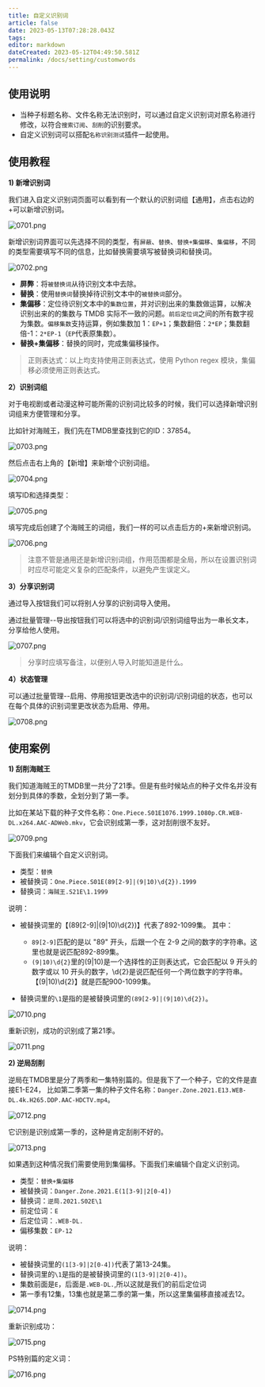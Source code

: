```yaml
---
title: 自定义识别词
article: false
date: 2023-05-13T07:28:28.043Z
tags:
editor: markdown
dateCreated: 2023-05-12T04:49:50.581Z
permalink: /docs/setting/customwords
---
```


## 使用说明

- 当种子标题名称、文件名称无法识别时，可以通过自定义识别词对原名称进行修改，以符合`搜索订阅`、`刮削`的识别要求。
- 自定义识别词可以搭配`名称识别测试`插件一起使用。

## 使用教程
**1) 新增识别词**

我们进入自定义识别词页面可以看到有一个默认的识别词组【通用】，点击右边的+可以新增识别词。

![0701.png](./images/0701.png)

新增识别词界面可以先选择不同的类型，有`屏蔽`、`替换`、`替换+集偏移`、`集偏移`，不同的类型需要填写不同的信息，比如替换需要填写被替换词和替换词。

![0702.png](./images/0702.png)

- **屏弊**：将`被替换词`从待识别文本中去除。
- **替换**：使用`替换词`替换掉待识别文本中的`被替换词`部分。
- **集偏移**：定位待识别文本中的`集数位置`，并对识别出来的集数做运算，以解决识别出来的的集数与 TMDB 实际不一致的问题。`前后定位词`之间的所有数字视为集数。`偏移集数`支持运算，例如集数加 1：`EP+1`；集数翻倍：`2*EP`；集数翻倍-1：`2*EP-1`（`EP`代表原集数）。
- **替换+集偏移**：替换的同时，完成集偏移操作。

> 正则表达式：以上均支持使用正则表达式，使用 Python regex 模块，集偏移必须使用正则表达式。

**2）识别词组**

对于电视剧或者动漫这种可能所需的识别词比较多的时候，我们可以选择新增识别词组来方便管理和分享。

比如针对海贼王，我们先在TMDB里查找到它的ID：37854。

![0703.png](./images/0703.png)

然后点击右上角的【新增】来新增个识别词组。

![0704.png](./images/0704.png)

填写ID和选择类型：

![0705.png](./images/0705.png)

填写完成后创建了个海贼王的词组，我们一样的可以点击后方的+来新增识别词。

![0706.png](./images/0706.png)

>注意不管是通用还是新增识别词组，作用范围都是全局，所以在设置识别词时应尽可能定义复杂的匹配条件，以避免产生误定义。

**3）分享识别词**

通过导入按钮我们可以将别人分享的识别词导入使用。

通过批量管理--导出按钮我们可以将选中的识别词/识别词组导出为一串长文本，分享给他人使用。

![0707.png](./images/0707.png)
>分享时应填写备注，以便别人导入时能知道是什么。

**4）状态管理**

可以通过批量管理--启用、停用按钮更改选中的识别词/识别词组的状态，也可以在每个具体的识别词里更改状态为启用、停用。

![0708.png](./images/0708.png)


## 使用案例

**1) 刮削海贼王**

我们知道海贼王的TMDB里一共分了21季。但是有些时候站点的种子文件名并没有划分到具体的季数，全划分到了第一季。

比如在某站下载的种子文件名称：`One.Piece.S01E1076.1999.1080p.CR.WEB-DL.x264.AAC-ADWeb.mkv`，它会识别成第一季，这对刮削很不友好。

![0709.png](./images/0709.png)

下面我们来编辑个自定义识别词。

- 类型：`替换`
- 被替换词：`One.Piece.S01E(89[2-9]|(9|10)\d{2}).1999`
- 替换词：`海贼王.S21E\1.1999`

说明：
- 被替换词里的【(89[2-9]|(9|10)\d{2})】代表了892-1099集。 其中：
    - `89[2-9]`匹配的是以 "89" 开头，后跟一个在 2-9 之间的数字的字符串。这里也就是说匹配892-899集。
    - `(9|10)\d{2}`里的(9|10)是一个选择性的正则表达式，它会匹配以 9 开头的数字或以 10 开头的数字，\d{2}是说匹配任何一个两位数字的字符串。【(9|10)\d{2}】就是匹配900-1099集。

- 替换词里的`\1`是指的是被替换词里的`(89[2-9]|(9|10)\d{2})`。

![0710.png](./images/0710.png)

重新识别，成功的识别成了第21季。

![0711.png](./images/0711.png)

**2) 逆局刮削**

逆局在TMDB里是分了两季和一集特别篇的。但是我下了一个种子，它的文件是直接E1-E24， 比如第二季第一集的种子文件名称：`Danger.Zone.2021.E13.WEB-DL.4k.H265.DDP.AAC-HDCTV.mp4`。

![0712.png](./images/0712.png)

它识别是识别成第一季的，这种是肯定刮削不好的。

![0713.png](./images/0713.png)

如果遇到这种情况我们需要使用到集偏移。下面我们来编辑个自定义识别词。

- 类型：`替换+集偏移`
- 被替换词：`Danger.Zone.2021.E(1[3-9]|2[0-4])`
- 替换词：`逆局.2021.S02E\1`
- 前定位词：`E`
- 后定位词：`.WEB-DL.`
- 偏移集数：`EP-12`

说明：
- 被替换词里的`(1[3-9]|2[0-4])`代表了第13-24集。
- 替换词里的`\1`是指的是被替换词里的`(1[3-9]|2[0-4])`。
- 集数前面是`E`，后面是`.WEB-DL.`,所以这就是我们的前后定位词
- 第一季有12集，13集也就是第二季的第一集，所以这里集偏移直接减去12。

![0714.png](./images/0714.png)

重新识别成功：

![0715.png](./images/0715.png)

PS特别篇的定义词：

![0716.png](./images/0716.png)
